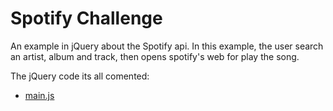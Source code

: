 # Spotify Challenge

An example in jQuery about the Spotify api. In this example, the user search
an artist, album and track, then opens spotify's web for play the song.

The jQuery code its all comented:
* [main.js](https://github.com/Micheloncio/Skylab/blob/master/Course/FrontEnd/jQuery/jQuery%20Challenges/Spotify/scripts/main.js)